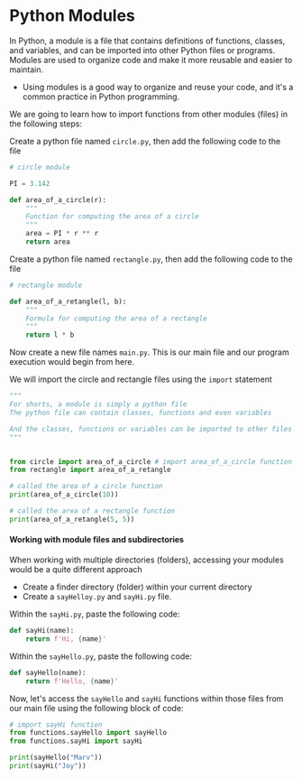 # Python Modules

In Python, a module is a file that contains definitions of functions, classes, and variables, and can be imported into other Python files or programs. Modules are used to organize code and make it more reusable and easier to maintain.

* Using modules is a good way to organize and reuse your code, and it's a common practice in Python programming.

We are going to learn how to import functions from other modules (files) in the following steps:

Create a python file named `circle.py`, then add the following code to the file

```python
# circle module

PI = 3.142

def area_of_a_circle(r):
    """
    Function for computing the area of a circle
    """
    area = PI * r ** r
    return area

```

Create a python file named `rectangle.py`, then add the following code to the file

```python
# rectangle module

def area_of_a_retangle(l, b):
    """
    Formula for computing the area of a rectangle
    """
    return l * b
```

Now create a new file names `main.py`. This is our main file and our program execution would begin from here.

We will import the circle and rectangle files using the `import` statement

```python
"""
For shorts, a module is simply a python file
The python file can contain classes, functions and even variables

And the classes, functions or variables can be imported to other files
"""


from circle import area_of_a_circle # import area_of_a_circle function
from rectangle import area_of_a_retangle

# called the area of a circle function
print(area_of_a_circle(10))

# called the area of a rectangle function
print(area_of_a_retangle(5, 5))
```

#### Working with module files and subdirectories

When working with multiple directories (folders), accessing your modules would be a quite different approach

* Create a finder directory (folder) within your current directory
* Create a `sayHelloy.py` and `sayHi.py` file.

Within the `sayHi.py`, paste the following code:

```python
def sayHi(name):
    return f'Hi, {name}'
```

Within the `sayHello.py`, paste the following code:

```python
def sayHello(name):
    return f'Hello, {name}'
```

Now, let's access the `sayHello` and `sayHi` functions within those files from our main file using the following block of code:

```python
# import sayHi function
from functions.sayHello import sayHello
from functions.sayHi import sayHi

print(sayHello("Marv"))
print(sayHi("Joy"))
```
